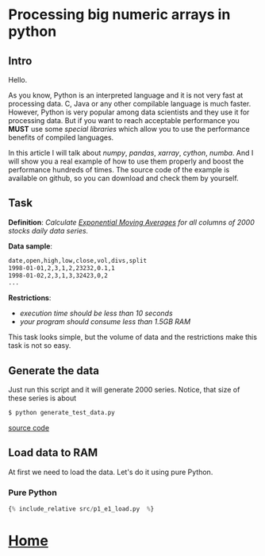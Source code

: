 # Processing big numeric arrays in python

## Intro

Hello. 

As you know, Python is an interpreted language and it is not very fast at processing data. C, Java or any other compilable language is much faster. However, Python is very popular among data scientists and they use it for processing data. But if you want to reach acceptable performance you **MUST** use some *special libraries* which allow you to use the performance benefits of compiled languages.

In this article I will talk about *numpy*, *pandas*, *xarray*, *cython*, *numba*. And I will show you a real example of how to use them properly and boost the performance hundreds of times. The source code of the example is available on github, so you can download and check them by yourself.


## Task

**Definition**: *Calculate [Exponential Moving Averages](https://en.wikipedia.org/wiki/Moving_average#Exponential_moving_average) for all columns of 2000 stocks daily data series.*

**Data sample**:
```txt
date,open,high,low,close,vol,divs,split
1998-01-01,2,3,1,2,23232,0.1,1
1998-01-02,2,3,1,3,32423,0,2
...
```

**Restrictions**: 
- *execution time should be less than 10 seconds*
- *your program should consume less than 1.5GB RAM*

This task looks simple, but the volume of data and the restrictions make this task is not so easy.

## Generate the data 

Just run this script and it will generate 2000 series. Notice, that size of these series is about
```bash
$ python generate_test_data.py
```
[source code](src/generate_test_data.py)

## Load data to RAM

At first we need to load the data. Let's do it using pure Python.

### Pure Python

```python
{% include_relative src/p1_e1_load.py  %}
```

# [Home](/)


<script src='/assets/comments.js'></script>
